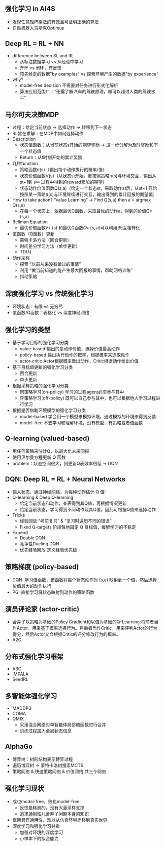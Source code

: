 ## 强化学习 in AI4S
- 发现任意矩阵乘法的有效且可证明正确的算法
- 自动机器人马斯克Optimus
## Deep RL = RL + NN
- difference between SL and RL
  - 从标注数据学习 vs 从经验中学习
  - 开环 vs 闭环，有反馈
  - 预先给定的数据"by examples" vs 探索环境产生的数据"by experience"
- why?
  - model-free decision 不需要对任务进行形式化解析
  - 算法应用范围广：“无需了解汽车的驾驶原理，却可以超过人类的驾驶水平”
## 马尔可夫决策MDP
- 过程：给定当前状态 -> 选择动作 -> 转移到下一状态
- RL旨在求解：在MDP中如何选择动作
- Description
  - 状态值函数：从当前状态s开始的期望奖励 -> 进一步分解为及时奖励和下一个状态值
  - Return：从t时刻开始的累计奖励
- 几种function
  - 策略函数π(s)（输出每个动作执行的概率/值）
  - 状态价值函数V(s)（从状态st开始，都按照策略π(s)与环境交互，输出从st+1到 s∞ 过程中得到的reward累加的期望）
  - 状态动作价值函数Q(s,a)（给定一个状态st，采取动作at后，从st+1 开始按照某一策略π(s)与环境继续进行交互，输出得到的累计回报的期望值）
- How to take action? “value Learning” -> Find Q(s,a) then a = argmax Q(s,a)
  - 在每一个状态上，依据最优Q函数，采取最优的动作a，得到的价值Q*(s,a)
- Bellman Equation
  - 最优价值函数𝑉∗ (s) 和最优Q函数𝑄∗ (𝑠, 𝑎)可以利用BE互相转化
- 值函数（Q函数）更新
  - 蒙特卡洛方法（回合更新）
  - 时间差分学习方法（单步更新）
  - TD(𝜆)
- 动作采样
  - 探索 “以前从来没有做过的事情”
  - 利用 “做当前知道的能产生最大回报的事情，帮助网络训练”
  - 抖动策略
## 深度强化学习 vs 传统强化学习
- 环境状态：有限 vs 无穷尽
- 值函数/Q函数：表格化 vs 深度神经网络
## 强化学习的类型
- 基于学习目标的强化学习分类
  - value-based 输出的是动作价值，选择价值最高动作
  - policy-based 输出执行动作的概率，根据概率来选取动作
  - actor-critic Actor根据概率做出动作，Critic根据动作给出价值
- 基于目标值更新的强化学习分类
  - 回合更新
  - 单步更新
- 根据采样策略的强化学习分类
  - 同策略学习(on-policy) 学习的过程agent必须参与其中
  - 异策略学习(off-policy) 既可以自己参与其中，也可以根据他人学习过程进行学习
- 根据是否借助环境模型的强化学习分类
  - model-based 学会用一个模型来模拟环境，通过模拟的环境来得到反馈
  - model-free 不去学习和理解环境，没有模型，有策略或者值函数
## Q-learning (valued-based)
- 用任何策略来估计Q，以最大化未来回报
- 使用贝尔曼方程更新 Q 函数
- problem：状态空间很大，则更新Q表效率很低 -> DQN
## DQN: Deep RL = RL + Neural Networks
- 输入状态，通过神经网络，为每种动作估计 Q 值!
- Q-learning & Deep Q-learning
  - 给定当前状态和动作，查表得到其Q值，再根据情况更新
  - 给定当前状态，学习得到不同动作及其Q值，因此可根据Q值来选择动作
- Tricks
  - 经验回放 “考前复习” & “复习时遍历不同的错误”
  - Fixed Q-targets 阶段性地固定 Q 目标值，缓解学习的不稳定
- Expend
  - Double DQN
  - 竞争性Dueling DQN
  - 优先经验回放 定义经验优先级
## 策略梯度 (policy-based)
- DQN: 学习值函数，该函数将每个状态动作对 (s,a) 映射到一个值，然后选择价值最大的动作执行
- PG: 直接学习将状态映射到动作的策略函数
## 演员评论家 (actor-critic)
- 合并了以策略为基础的Policy Gradient和以值为基础的Q-Learning:将前者当作Actor，用来基于概率选择行为。将后者当作Critic，用来评判Actor的行为得分，然后Actor又会根据Critic的评分修改行为的概率。
- A2C
## 分布式强化学习框架
- A3C
- IMPALA
- SeedRL
## 多智能体强化学习
- MADDPG
- COMA
- QMIX
  - 采用混合网络对单智能体局部值函数进行合并
  - 训练过程加入全局状态信息
## AlphaGo
- 博弈树：树形结构表示博弈过程
- 遍历博弈树 -> 蒙特卡洛树搜索MCTS
- 策略网络 & 快速策略网络 & 价值网络 共三个网络
## 强化学习现状
- 成也model-free，败也model-free
  - 反馈是稀疏的，没有大量采样支撑
  - 追求通用性儿舍弃了问题本身的知识
- 框架具有通用性，难以从仿真环境迁移到真实世界
- 深度学习和强化学习并重
  - 加强对环境的深度学习
  - 小样本下的拟合能力
